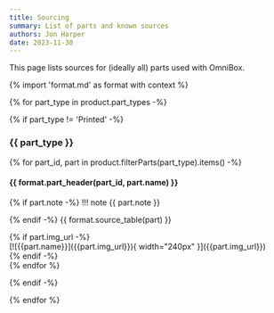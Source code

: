 ```yaml
---
title: Sourcing
summary: List of parts and known sources
authors: Jon Harper
date: 2023-11-30
---
```


This page lists sources for (ideally all) parts used with OmniBox.

{% import 'format.md' as format with context %}

{% for part_type in product.part_types -%}

{% if part_type != 'Printed' -%}

### {{ part_type }}

{% for part_id, part in product.filterParts(part_type).items() -%}

#### {{ format.part_header(part_id, part.name) }}

<div markdown class="jh-grid-container jh-grid-2">
<div markdown class="jh-grid-para">
{% if part.note -%}
!!! note 
    {{ part.note }}

{% endif -%}
{{ format.source_table(part) }}
</div>
{% if part.img_url -%}
<div markdown class="jh-grid-img">
[![{{part.name}}]({{part.img_url}}){ width="240px" }]({{part.img_url}})
</div>
{% endif -%}
</div>
{% endfor %}

{% endif -%}

{% endfor %}

